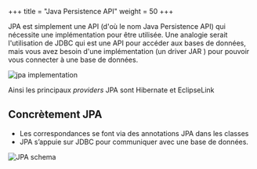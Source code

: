 +++
title = "Java Persistence API"
weight = 50
+++

JPA est simplement une API (d'où le nom Java Persistence API) qui nécessite une implémentation pour être utilisée. Une analogie serait l'utilisation de JDBC qui est une API pour accéder aux bases de données, mais vous avez besoin d'une implémentation (un driver JAR ) pour pouvoir vous connecter à une base de données.

![jpa implementation](jpa/specification/images/jpa_impl.png)

Ainsi les principaux *providers* JPA sont Hibernate et EclipseLink

## Concrètement JPA
- Les correspondances se font via des annotations JPA dans les
classes
- JPA s’appuie sur JDBC pour communiquer avec une base de
données.

![JPA schema](jpa/specification/images/jpa_schema.png)
